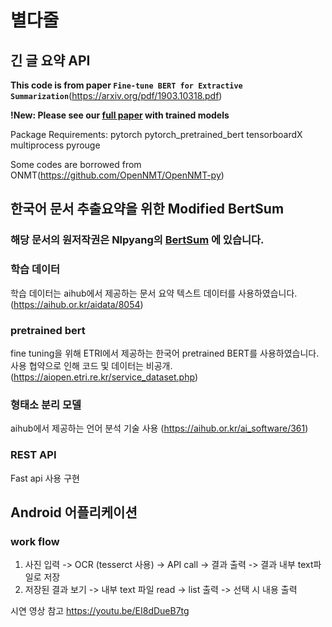 # 별다줄

## 긴 글 요약 API

**This code is from paper `Fine-tune BERT for Extractive Summarization`**(https://arxiv.org/pdf/1903.10318.pdf)

**!New: Please see our [full paper](https://arxiv.org/abs/1908.08345) with trained models**

Package Requirements: pytorch pytorch_pretrained_bert tensorboardX multiprocess pyrouge

Some codes are borrowed from ONMT(https://github.com/OpenNMT/OpenNMT-py)

## 한국어 문서 추출요약을 위한 Modified BertSum

### 해당 문서의 원저작권은 Nlpyang의 [BertSum](https://github.com/nlpyang/BertSum) 에 있습니다.

### 학습 데이터
학습 데이터는 aihub에서 제공하는 문서 요약 텍스트 데이터를 사용하였습니다. (https://aihub.or.kr/aidata/8054)

### pretrained bert
fine tuning을 위해 ETRI에서 제공하는 한국어 pretrained BERT를 사용하였습니다. 
사용 협약으로 인해 코드 및 데이터는 비공개.(https://aiopen.etri.re.kr/service_dataset.php)

### 형태소 분리 모델
aihub에서 제공하는 언어 분석 기술 사용 (https://aihub.or.kr/ai_software/361)

### REST API
Fast api 사용 구현


## Android 어플리케이션

### work flow

1. 사진 입력 -> OCR (tesserct 사용) -> API call -> 결과 출력 -> 결과 내부 text파일로 저장
2. 저장된 결과 보기 -> 내부 text 파일 read -> list 출력 -> 선택 시 내용 출력

시연 영상 참고
https://youtu.be/EI8dDueB7tg


